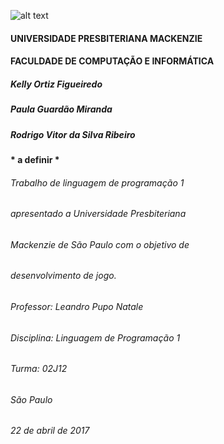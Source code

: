 ![alt text](https://static.onthehub.com/production/attachments/15/65778e61-6e9b-e011-969d-0030487d8897/1482ac79-0be8-4599-9ab7-b18020d25ef9.png)

#### UNIVERSIDADE PRESBITERIANA MACKENZIE
#### FACULDADE DE COMPUTAÇÃO E INFORMÁTICA

##### Kelly Ortiz Figueiredo
##### Paula Guardão Miranda
##### Rodrigo Vitor da Silva Ribeiro

#### * a definir *

###### Trabalho de linguagem de programação 1
###### apresentado a Universidade Presbiteriana
###### Mackenzie de São Paulo com o objetivo de
###### desenvolvimento de jogo.
###### Professor: Leandro Pupo Natale
###### Disciplina: Linguagem de Programação 1
###### Turma: 02J12


###### São Paulo
###### 22 de abril de 2017
